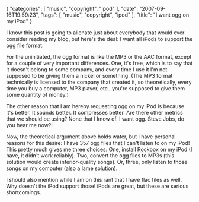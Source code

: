 {
    "categories": [
        "music", 
        "copyright", 
        "ipod"
    ], 
    "date": "2007-09-16T19:59:23", 
    "tags": [
        "music", 
        "copyright", 
        "ipod"
    ], 
    "title": "I want ogg on my iPod"
}

<p>
I know this post is going to alienate just about everybody that would ever consider reading my blog, but here's the deal: I want all iPods to support the ogg file format. 
</p>
<p>
For the uninitiated, the ogg format is like the MP3 or the AAC format, except for a couple of very important differences. One, it's free, which is to say that it doesn't belong to some company, and every time I use it I'm not supposed to be giving them a nickel or something. (The MP3 format technically is licensed to the company that created it, so theoretically, every time you buy a computer, MP3 player, etc., you're supposed to give them some quantity of money.)
</p>
<p>
The other reason that I am hereby requesting ogg on my iPod  is because it's better. It sounds better. It compresses better. Are there other metrics that we should be using? None that I know of. I want ogg. Steve Jobs, do you hear me now?! 
</p>
<p>
Now, the theoretical argument above holds water, but I have personal reasons for this desire: I have 357 ogg files that I can't listen to on my iPod! This pretty much gives me three choices: One, install <a href="http://www.rockbox.org/" target="_blank" title="Rockbox.org">Rockbox</a> on my iPod (I have, it didn't work reliably). Two, convert the ogg files to MP3s (this solution would create inferior-quality songs). Or, three, only listen to those songs on my computer (also a lame solution). 
</p>
<p>
I should also mention while I am on this rant that I have flac files as well. Why doesn't the iPod support those! iPods are great, but these are serious shortcomings.
</p>
<!--break-->